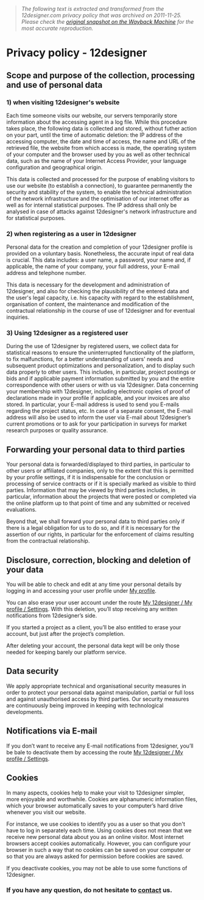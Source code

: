 > *The following text is extracted and transformed from the 12designer.com privacy policy that was archived on 2011-11-25. Please check the [original snapshot on the Wayback Machine](https://web.archive.org/web/20111125221156id_/http%3A//www.12designer.com/en/privacy-policy) for the most accurate reproduction.*

# Privacy policy - 12designer

## Scope and purpose of the collection, processing and use of personal data

  


### 1) when visiting 12designer's website

Each time someone visits our website, our servers temporarily store information about the accessing agent in a log file. While this procedure takes place, the following data is collected and stored, without futher action on your part, until the time of automatic deletion: the IP address of the accessing computer, the date and time of access, the name and URL of the retrieved file, the website from which access is made, the operating system of your computer and the browser used by you as well as other technical data, such as the name of your Internet Access Provider, your language configuration and geographical origin.

This data is collected and processed for the purpose of enabling visitors to use our website (to establish a connection), to guarantee permanently the security and stability of the system, to enable the technical administration of the network infrastructure and the optimisation of our internet offer as well as for internal statistical purposes. The IP address shall only be analysed in case of attacks against 12designer's network infrastructure and for statistical purposes.

### 2) when registering as a user in 12designer

Personal data for the creation and completion of your 12designer profile is provided on a voluntary basis. Nonetheless, the accurate input of real data is crucial. This data includes: a user name, a password, your name and, if applicable, the name of your company, your full address, your E-mail address and telephone number.

This data is necessary for the development and administration of 12designer, and also for checking the plausibility of the entered data and the user's legal capacity, i.e. his capacity with regard to the establishment, organisation of content, the maintenance and modification of the contractual relationship in the course of use of 12designer and for eventual inquiries.

### 3) Using 12designer as a registered user

During the use of 12designer by registered users, we collect data for statistical reasons to ensure the uninterrupted functionality of the platform, to fix malfunctions, for a better understanding of users' needs and subsequent product optimizations and personalization, and to display such data properly to other users. This includes, in particular, project postings or bids and if applicable payment information submitted by you and the entire correspondence with other users or with us via 12designer. Data concerning your membership with 12designer, including electronic copies of proof of declarations made in your profile if applicable, and your invoices are also stored. In particular, your E-mail address is used to send you E-mails regarding the project status, etc. In case of a separate consent, the E-mail address will also be used to inform the user via E-mail about 12designer’s current promotions or to ask for your participation in surveys for market research purposes or quality assurance.

## Forwarding your personal data to third parties

Your personal data is forwarded/displayed to third parties, in particular to other users or affiliated companies, only to the extent that this is permitted by your profile settings, if it is indispensable for the conclusion or processing of service contracts or if it is specially marked as visible to third parties. Information that may be viewed by third parties includes, in particular, information about the projects that were posted or completed via the online platform up to that point of time and any submitted or received evaluations.

Beyond that, we shall forward your personal data to third parties only if there is a legal obligation for us to do so, and if it is necessary for the assertion of our rights, in particular for the enforcement of claims resulting from the contractual relationship.

## Disclosure, correction, blocking and deletion of your data

You will be able to check and edit at any time your personal details by logging in and accessing your user profile under [My profile](https://web.archive.org/en/user/profile/edit/personal/).

You can also erase your user account under the route [My 12designer / My profile / Settings](https://web.archive.org/en/user/profile/edit/settings/). With this deletion, you’ll stop receiving any written notifications from 12designer’s side.

If you started a project as a client, you’ll be also entitled to erase your account, but just after the project’s completion.

After deleting your account, the personal data kept will be only those needed for keeping barely our platform service.

## Data security

We apply appropriate technical and organisational security measures in order to protect your personal data against manipulation, partial or full loss and against unauthorised access by third parties. Our security measures are continuously being improved in keeping with technological developments.

## Notifications via E-mail

If you don’t want to receive any E-mail notifications from 12designer, you’ll be bale to deactivate them by accessing the route [My 12designer / My profile / Settings](https://web.archive.org/en/user/profile/edit/settings/).

## Cookies

In many aspects, cookies help to make your visit to 12designer simpler, more enjoyable and worthwhile. Cookies are alphanumeric information files, which your browser automatically saves to your computer’s hard drive whenever you visit our website.

For instance, we use cookies to identify you as a user so that you don't have to log in separately each time. Using cookies does not mean that we receive new personal data about you as an online visitor. Most internet browsers accept cookies automatically. However, you can configure your browser in such a way that no cookies can be saved on your computer or so that you are always asked for permission before cookies are saved.

If you deactivate cookies, you may not be able to use some functions of 12designer.

### If you have any question, do not hesitate to [contact](https://web.archive.org/en/contact.html) us.
